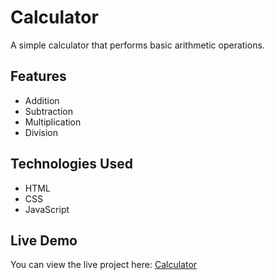 # Calculator

A simple calculator that performs basic arithmetic operations.

## Features

- Addition
- Subtraction
- Multiplication
- Division

## Technologies Used

- HTML
- CSS
- JavaScript

## Live Demo

You can view the live project here: [Calculator]([https://github.com/Ashiltg3/calculator.git])
